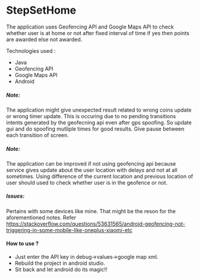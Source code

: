 # StepSetHome

The application uses Geofencing API and Google Maps API to check whether user is at home or not after fixed interval of time if yes then points are awarded else not awarded.

Technologies used :

* Java
* Geofencing API
* Google Maps API
* Android

##### Note: 
The application might give unexpected result related to wrong coins update or wrong timer update. This is occuring due to no pending transitions intents generated by the geofecning api even after gps spoofing. So update gui and do spoofing mutliple times for good results. Give pause between each transition of screen.

##### Note:
The application can be improved if not using geofencing api because service gives update about the user location with delays and not at all sometimes. Using difference of the current location and previous location of user should used to check whether user is in the geofence or not. 

##### Issues:
Pertains with some devices like mine. That might be the reson for the aforementioned notes. Refer https://stackoverflow.com/questions/53631565/android-geofencing-not-triggering-in-some-mobile-like-oneplus-xiaomi-etc

#### How to use ?
* Just enter the API key in debug->values->google map xml.
* Rebuild the project in android studio.
* Sit back and let android do its magic!!
